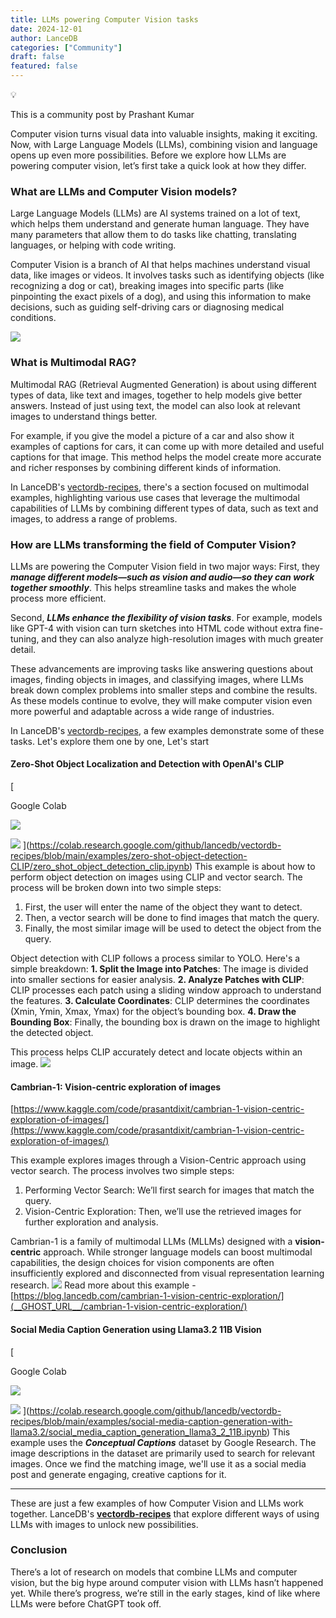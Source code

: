 ```yaml
---
title: LLMs powering Computer Vision tasks
date: 2024-12-01
author: LanceDB
categories: ["Community"]
draft: false
featured: false
---
```


💡

This is a community post by Prashant Kumar

Computer vision turns visual data into valuable insights, making it exciting. Now, with Large Language Models (LLMs), combining vision and language opens up even more possibilities. Before we explore how LLMs are powering computer vision, let’s first take a quick look at how they differ.

### What are LLMs and Computer Vision models?

Large Language Models (LLMs) are AI systems trained on a lot of text, which helps them understand and generate human language. They have many parameters that allow them to do tasks like chatting, translating languages, or helping with code writing.

Computer Vision is a branch of AI that helps machines understand visual data, like images or videos. It involves tasks such as identifying objects (like recognizing a dog or cat), breaking images into specific parts (like pinpointing the exact pixels of a dog), and using this information to make decisions, such as guiding self-driving cars or diagnosing medical conditions.

![](__GHOST_URL__/content/images/2024/11/image.png)
### What is Multimodal RAG?

Multimodal RAG (Retrieval Augmented Generation) is about using different types of data, like text and images, together to help models give better answers. Instead of just using text, the model can also look at relevant images to understand things better.

For example, if you give the model a picture of a car and also show it examples of captions for cars, it can come up with more detailed and useful captions for that image. This method helps the model create more accurate and richer responses by combining different kinds of information.

In LanceDB's [vectordb-recipes](https://github.com/lancedb/vectordb-recipes), there's a section focused on multimodal examples, highlighting various use cases that leverage the multimodal capabilities of LLMs by combining different types of data, such as text and images, to address a range of problems.

### How are LLMs transforming the field of Computer Vision?

LLMs are powering the Computer Vision field in two major ways:
First, they ***manage different models—such as vision and audio—so they can work together smoothly***. This helps streamline tasks and makes the whole process more efficient.

Second, ***LLMs enhance the flexibility of vision tasks***. For example, models like GPT-4 with vision can turn sketches into HTML code without extra fine-tuning, and they can also analyze high-resolution images with much greater detail.

These advancements are improving tasks like answering questions about images, finding objects in images, and classifying images, where LLMs break down complex problems into smaller steps and combine the results. As these models continue to evolve, they will make computer vision even more powerful and adaptable across a wide range of industries.

In LanceDB's [vectordb-recipes](https://github.com/lancedb/vectordb-recipes), a few examples demonstrate some of these tasks. Let's explore them one by one, Let's start 

#### Zero-Shot Object Localization and Detection with OpenAI's CLIP
[

Google Colab

![](__GHOST_URL__/content/images/icon/favicon-12.ico)

![](__GHOST_URL__/content/images/thumbnail/colab_favicon_256px-12.png)
](https://colab.research.google.com/github/lancedb/vectordb-recipes/blob/main/examples/zero-shot-object-detection-CLIP/zero_shot_object_detection_clip.ipynb)
This example is about how to perform object detection on images using CLIP and vector search. The process will be broken down into two simple steps:

1. First, the user will enter the name of the object they want to detect.
2. Then, a vector search will be done to find images that match the query.
3. Finally, the most similar image will be used to detect the object from the query.

Object detection with CLIP follows a process similar to YOLO. Here's a simple breakdown:
**1. Split the Image into Patches**: The image is divided into smaller sections for easier analysis.
**2. Analyze Patches with CLIP**: CLIP processes each patch using a sliding window approach to understand the features.
**3. Calculate Coordinates**: CLIP determines the coordinates (Xmin, Ymin, Xmax, Ymax) for the object’s bounding box.
**4. Draw the Bounding Box**: Finally, the bounding box is drawn on the image to highlight the detected object.

This process helps CLIP accurately detect and locate objects within an image.
![](__GHOST_URL__/content/images/2024/11/image-1.png)
#### Cambrian-1: Vision-centric exploration of images

[https://www.kaggle.com/code/prasantdixit/cambrian-1-vision-centric-exploration-of-images/](https://www.kaggle.com/code/prasantdixit/cambrian-1-vision-centric-exploration-of-images/)

This example explores images through a Vision-Centric approach using vector search. The process involves two simple steps:

1. Performing Vector Search: We’ll first search for images that match the query.
2. Vision-Centric Exploration: Then, we’ll use the retrieved images for further exploration and analysis.

Cambrian-1 is a family of multimodal LLMs (MLLMs) designed with a **vision-centric** approach. While stronger language models can boost multimodal capabilities, the design choices for vision components are often insufficiently explored and disconnected from visual representation learning research.
![](__GHOST_URL__/content/images/2024/11/image-2.png)
Read more about this example - [https://blog.lancedb.com/cambrian-1-vision-centric-exploration/](__GHOST_URL__/cambrian-1-vision-centric-exploration/)

#### Social Media Caption Generation using Llama3.2 11B Vision
[

Google Colab

![](__GHOST_URL__/content/images/icon/favicon-13.ico)

![](__GHOST_URL__/content/images/thumbnail/colab_favicon_256px-13.png)
](https://colab.research.google.com/github/lancedb/vectordb-recipes/blob/main/examples/social-media-caption-generation-with-llama3.2/social_media_caption_generation_llama3_2_11B.ipynb)
This example uses the ***Conceptual Captions*** dataset by Google Research. The image descriptions in the dataset are primarily used to search for relevant images. Once we find the matching image, we'll use it as a social media post and generate engaging, creative captions for it.

---

These are just a few examples of how Computer Vision and LLMs work together. LanceDB's [**vectordb-recipes**](https://github.com/lancedb/vectordb-recipes) that explore different ways of using LLMs with images to unlock new possibilities.

### Conclusion

There’s a lot of research on models that combine LLMs and computer vision, but the big hype around computer vision with LLMs hasn’t happened yet. While there’s progress, we’re still in the early stages, kind of like where LLMs were before ChatGPT took off.
